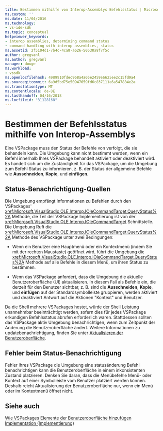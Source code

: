 ```yaml
---
title: Bestimmen mithilfe von Interop-Assemblys Befehlsstatus | Microsoft Docs
ms.custom: ''
ms.date: 11/04/2016
ms.technology:
- vs-ide-sdk
ms.topic: conceptual
helpviewer_keywords:
- interop assemblies, determining command status
- command handling with interop assemblies, status
ms.assetid: 2f5104d1-7b4c-4ca0-a626-50530a8f7f5c
author: gregvanl
ms.author: gregvanl
manager: douge
ms.workload:
- vssdk
ms.openlocfilehash: 4989910fdec968a4a05e2459e6625ee2c15fd9a4
ms.sourcegitcommit: 6a9d5bd75e50947659fd6c837111a6a547884e2a
ms.translationtype: MT
ms.contentlocale: de-DE
ms.lasthandoff: 04/16/2018
ms.locfileid: "31128168"
---
```

# <a name="determining-command-status-by-using-interop-assemblies"></a>Bestimmen der Befehlsstatus mithilfe von Interop-Assemblys
Eine VSPackage muss den Status der Befehle von verfolgt, die sie behandeln kann. Die Umgebung kann nicht bestimmt werden, wenn ein Befehl innerhalb Ihres VSPackage behandelt aktiviert oder deaktiviert wird. Es handelt sich um die Zuständigkeit für das VSPackage, um die Umgebung zum Befehl Status zu informieren, z. B. der Status der allgemeine Befehle wie **Ausschneiden**, **Kopie**, und **einfügen**.  
  
## <a name="status-notification-sources"></a>Status-Benachrichtigung-Quellen  
 Die Umgebung empfängt Informationen zu Befehlen durch den VSPackages' <xref:Microsoft.VisualStudio.OLE.Interop.IOleCommandTarget.QueryStatus%2A> Methode, die Teil der VSPackage Implementierung ist von der <xref:Microsoft.VisualStudio.OLE.Interop.IOleCommandTarget> Schnittstelle. Die Umgebung Ruft die <xref:Microsoft.VisualStudio.OLE.Interop.IOleCommandTarget.QueryStatus%2A> Methode des VSPackage unter zwei Bedingungen:  
  
-   Wenn ein Benutzer eine Hauptmenü oder ein Kontextmenü (indem Sie mit der rechten Maustaste) geöffnet wird, führt die Umgebung die <xref:Microsoft.VisualStudio.OLE.Interop.IOleCommandTarget.QueryStatus%2A> Methode auf alle Befehle in diesem Menü, um ihren Status zu bestimmen.  
  
-   Wenn das VSPackage anfordert, dass die Umgebung die aktuelle Benutzeroberfläche (UI) aktualisieren. In diesem Fall als Befehle ein, die derzeit für den Benutzer sichtbar, z. B. sind die **Ausschneiden**, **Kopie**, und **einfügen** auf der Standardsymbolleiste gruppieren, werden aktiviert und deaktiviert Antwort auf die Aktionen "Kontext" und Benutzer.  
  
 Da die Shell mehrere VSPackages hostet, würde der Shell Leistung unannehmbar beeinträchtigt werden, sofern dies für jedes VSPackage erkundigen Befehlsstatus abrufen erforderlich waren. Stattdessen sollten das VSPackage aktiv Umgebung benachrichtigen, wenn zum Zeitpunkt der Änderung die Benutzeroberfläche ändert. Weitere Informationen zu updatebenachrichtigung, finden Sie unter [Aktualisieren der Benutzeroberfläche](../../extensibility/updating-the-user-interface.md).  
  
## <a name="status-notification-failure"></a>Fehler beim Status-Benachrichtigung  
 Fehler Ihres VSPackage die Umgebung eine statusänderung Befehl benachrichtigen kann die Benutzeroberfläche in einem inkonsistenten Zustand platzieren. Denken Sie daran, dass die Menübefehle Menü- oder Kontext auf einer Symbolleiste vom Benutzer platziert werden können. Deshalb reicht Aktualisierung der Benutzeroberfläche nur, wenn ein Menü oder im Kontextmenü öffnet nicht.  
  
## <a name="see-also"></a>Siehe auch  
 [Wie VSPackages Elemente der Benutzeroberfläche hinzufügen](../../extensibility/internals/how-vspackages-add-user-interface-elements.md)   
 [Implementation (Implementierung)](../../extensibility/internals/command-implementation.md)
